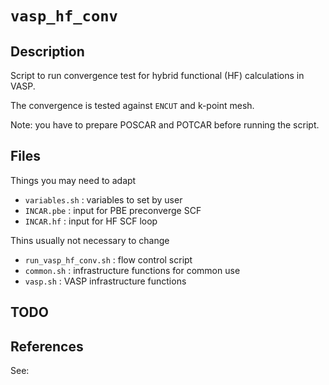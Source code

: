 # `vasp_hf_conv`

## Description

Script to run convergence test for hybrid functional (HF) calculations in VASP.

The convergence is tested against `ENCUT` and k-point mesh.

Note: you have to prepare POSCAR and POTCAR before running the script.

## Files

Things you may need to adapt
- `variables.sh` : variables to set by user
- `INCAR.pbe` : input for PBE preconverge SCF
- `INCAR.hf` : input for HF SCF loop

Thins usually not necessary to change
- `run_vasp_hf_conv.sh` : flow control script 
- `common.sh` : infrastructure functions for common use
- `vasp.sh` : VASP infrastructure functions

## TODO

## References

See:

